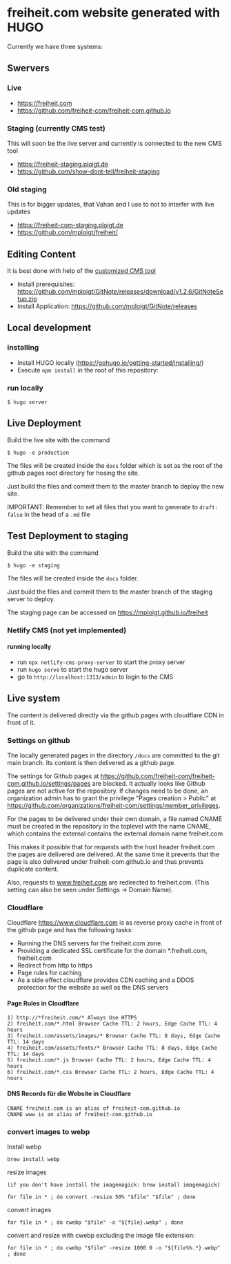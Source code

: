# freiheit.com website generated with HUGO

Currently we have three systems:

## Swervers

### Live

- https://freiheit.com
- https://github.com/freiheit-com/freiheit-com.github.io

### Staging (currently CMS test)

This will soon be the live server and currently is connected to the new CMS tool

- https://freiheit-staging.ploigt.de
- https://github.com/show-dont-tell/freiheit-staging

### Old staging

This is for bigger updates, that Vahan and I use to not to interfer with live updates

- https://freiheit-com-staging.ploigt.de
- https://github.com/mploigt/freiheit/

## Editing Content

It is best done with help of the [customized CMS tool](https://github.com/mploigt/GitNote)
- Install prerequisites: https://github.com/mploigt/GitNote/releases/download/v1.2.6/GitNoteSetup.zip
- Install Application: https://github.com/mploigt/GitNote/releases

## Local development

### installing

- Install HUGO locally (https://gohugo.io/getting-started/installing/)
- Execute `npm install` in the root of this repository:

### run locally
    $ hugo server

## Live Deployment

Build the live site with the command

    $ hugo -e production

The files will be created inside the `docs` folder which is set as the root of the github pages root directory for hosing the site.

Just build the files and commit them to the master branch to deploy the new site.

IMPORTANT: Remember to set all files that you want to generate to `draft: false` in the head of a `.md` file

## Test Deployment to staging

Build the site with the command

    $ hugo -e staging

The files will be created inside the `docs` folder.

Just build the files and commit them to the master branch of the staging server to deploy.

The staging page can be accessed on <https://mploigt.github.io/freiheit>

### Netlify CMS (not yet implemented)

#### running locally

- run `npx netlify-cms-proxy-server` to start the proxy server
- run `hugo serve` to start the hugo server
- go to `http://localhost:1313/admin` to login to the CMS

## Live system

The content is delivered directly via the github pages with cloudflare CDN in front of it.

### Settings on github

The locally generated pages in the directory `/docs` are committed to the git main branch.
Its content is then delivered as a github page.

The settings for Github pages at
https://github.com/freiheit-com/freiheit-com.github.io/settings/pages are
blocked. It actually looks like Github pages are not active for the repository.
If changes need to be done, an organization admin has to grant the privilege
"Pages creation > Public" at
https://github.com/organizations/freiheit-com/settings/member_privileges.

For the pages to be delivered under their own domain, a file named CNAME must be created in the
repository in the toplevel with the name CNAME, which contains the external
contains the external domain name freiheit.com

This makes it possible that for requests with the host header freiheit.com the pages are delivered
are delivered. At the same time it prevents that the page is also delivered under
freiheit-com.github.io and thus prevents duplicate content.

Also, requests to www.freiheit.com are redirected to freiheit.com.
(This setting can also be seen under Settings -> Domain Name).


### Cloudflare

Cloudflare https://www.cloudflare.com is as reverse proxy cache in front of the github page and has the following tasks:

* Running the DNS servers for the freiheit.com zone.
* Providing a dedicated SSL certificate for the domain *.freiheit.com, freiheit.com
* Redirect from http to https
* Page rules for caching
* As a side effect cloudflare provides CDN caching and a DDOS protection for the website as well as the DNS servers

#### Page Rules in Cloudflare

    1) http://*freiheit.com/* Always Use HTTPS
    2) freiheit.com/*.html Browser Cache TTL: 2 hours, Edge Cache TTL: 4 hours
    3) freiheit.com/assets/images/* Browser Cache TTL: 8 days, Edge Cache TTL: 14 days
    4) freiheit.com/assets/fonts/* Browser Cache TTL: 8 days, Edge Cache TTL: 14 days
    5) freiheit.com/*.js Browser Cache TTL: 2 hours, Edge Cache TTL: 4 hours
    6) freiheit.com/*.css Browser Cache TTL: 2 hours, Edge Cache TTL: 4 hours

#### DNS Records für die Website in Cloudflare

    CNAME freiheit.com is an alias of freiheit-com.github.io
    CNAME www is an alias of freiheit-com.github.io


### convert images to webp

Install webp

    brew install webp

resize images

    (if you don't have install the imagemagick: brew install imagemagick)

    for file in * ; do convert -resize 50% "$file" "$file" ; done

convert images

    for file in * ; do cwebp "$file" -o "${file}.webp" ; done

convert and resize with cwebp excluding the image file extension:

    for file in * ; do cwebp "$file" -resize 1000 0 -o "${file%%.*}.webp" ; done
